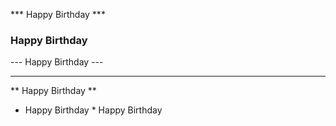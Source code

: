 *** Happy Birthday ***
### Happy Birthday ###
--- Happy Birthday ---

---


** Happy Birthday **
* Happy Birthday *
Happy Birthday